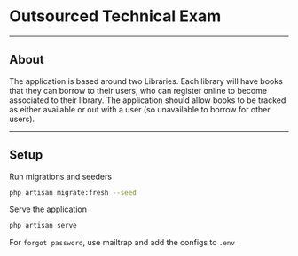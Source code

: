 # Outsourced Technical Exam
<hr>

## About

The application is based around two Libraries. Each library will have books that they can borrow to
their users, who can register online to become associated to their library. The application should
allow books to be tracked as either available or out with a user (so unavailable to borrow for
other users).
<hr>

## Setup

Run migrations and seeders
```bash
php artisan migrate:fresh --seed
```

Serve the application
```bash
php artisan serve
```

For `forgot password`, use mailtrap and add the configs to `.env`
